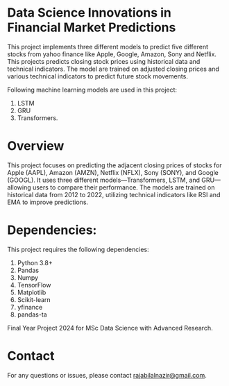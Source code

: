 # Data Science Innovations in Financial Market Predictions
This project implements three different models to predict five different stocks from yahoo finance like Apple, Google, Amazon, Sony and Netflix. This projects predicts closing stock prices using historical data and technical indicators. The model are trained on adjusted closing prices and various technical indicators to predict future stock movements.

Following machine learning models are used in this project:
1. LSTM
2. GRU
3. Transformers.

# Overview
This project focuses on predicting the adjacent closing prices of stocks for Apple (AAPL), Amazon (AMZN), Netflix (NFLX), Sony (SONY), and Google (GOOGL). It uses three different models—Transformers, LSTM, and GRU—allowing users to compare their performance. The models are trained on historical data from 2012 to 2022, utilizing technical indicators like RSI and EMA to improve predictions.

# Dependencies:
This project requires the following dependencies:

1. Python 3.8+
2. Pandas
3. Numpy
4. TensorFlow
5. Matplotlib
6. Scikit-learn
7. yfinance
8. pandas-ta


Final Year Project 2024 for MSc Data Science with Advanced Research.

# Contact
For any questions or issues, please contact rajabilalnazir@gmail.com.
